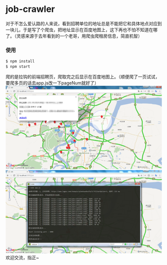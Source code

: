 # job-crawler
对于不怎么爱认路的人来说，看到招聘单位的地址总是不能把它和具体地点对应到一块儿，于是写了个爬虫，把地址显示在百度地图上，这下再也不怕不知道在哪了。（灵感来源于去年看到的一个老哥，用爬虫爬租房信息，简直机智）
### 使用
```bash
$ npm install
$ npm start
```
爬的是拉钩的前端招聘页，爬取完之后显示在百度地图上。（顺便爬了一页试试，要爬多页的话去app.js改一下pageNum就好了）
![img](./img/sp20170321_212706.png)
![img](./img/sp20170321_213150.png)
欢迎交流，指正~
